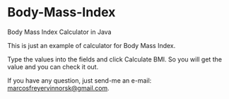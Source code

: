 # Body-Mass-Index
Body Mass Index Calculator in Java

This is just an example of calculator for Body Mass Index.

Type the values into the fields and click Calculate BMI. So you will get the value and you can check it out.

If you have any question, just send-me an e-mail: marcosfreyervinnorsk@gmail.com.
